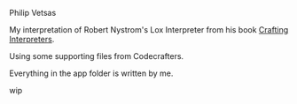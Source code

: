 Philip Vetsas

My interpretation of Robert Nystrom's Lox Interpreter from his book [Crafting Interpreters](https://craftinginterpreters.com/).

Using some supporting files from Codecrafters. 

Everything in the app folder is written by me. 

wip